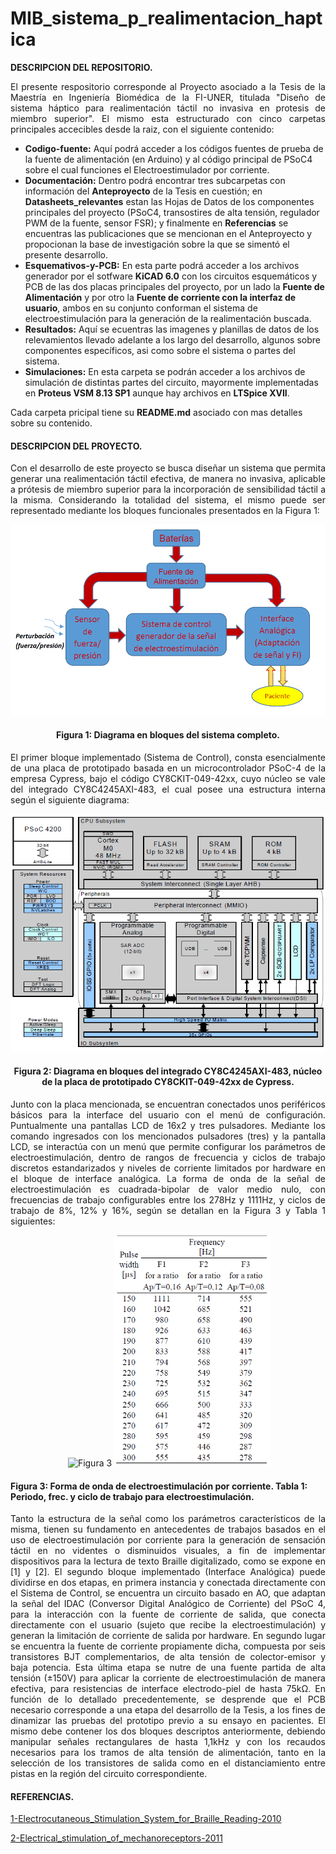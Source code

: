 # MIB_sistema_p_realimentacion_haptica
**DESCRIPCION DEL REPOSITORIO.**
<p align="justify">
El presente respositorio corresponde al Proyecto asociado a la Tesis de la Maestría en Ingeniería Biomédica de la FI-UNER, titulada "Diseño de sistema háptico para realimentación táctil no invasiva en protesis de miembro superior". El mismo esta estructurado con cinco carpetas principales accecibles desde la raiz, con el siguiente contenido:
  
  + **Codigo-fuente:** Aquí podrá acceder a los códigos fuentes de prueba de la fuente de alimentación (en Arduino) y al código principal de PSoC4 sobre el cual funciones el Electroestimulador por corriente.
  + **Documentación:** Dentro podrá encontrar tres subcarpetas con información del **Anteproyecto** de la Tesis en cuestión; en **Datasheets_relevantes** estan las Hojas de Datos de los componentes principales del proyecto (PSoC4, transostires de alta tensión, regulador PWM de la fuente, sensor FSR); y finalmente en **Referencias** se encuentras las publicaciones que se mencionan en el Anteproyecto y propocionan la base de investigación sobre la que se simentó el presente desarrollo.
  + **Esquemativos-y-PCB:** En esta parte podrá acceder a los archivos generador por el sotfware **KiCAD 6.0** con los circuitos esquemáticos y PCB de las dos placas principales del proyecto, por un lado la **Fuente de Alimentación** y por otro la **Fuente de corriente con la interfaz de usuario**, ambos en su conjunto conforman el sistema de electroestimulación para la generación de la realimentación buscada.
  + **Resultados:** Aquí se ecuentras las imagenes y planillas de datos de los relevamientos llevado adelante a los largo del desarrollo, algunos sobre componentes específicos, asi como sobre el sistema o partes del sistema.
  + **Simulaciones:** En esta carpeta se podrán acceder a los archivos de simulación de distintas partes del circuito, mayormente implementadas en **Proteus VSM 8.13 SP1** aunque hay archivos en **LTSpice XVII**.

Cada carpeta pricipal tiene su **README.md** asociado con mas detalles sobre su contenido.
</p>

<h4 align="left">DESCRIPCION DEL PROYECTO.</h4>
<p align="justify"> 
Con el desarrollo de este proyecto se busca diseñar un sistema que permita generar una realimentación táctil efectiva, de manera no invasiva, aplicable a prótesis de miembro superior para la incorporación de sensibilidad táctil a la misma.
Considerando la totalidad del sistema, el mismo puede ser representado mediante los bloques funcionales presentados en la Figura 1:
</p>

<p align="center">
  <img src="Diagrama-en-bloques.png" alt="Figura 1" />
</p>
<h4 align="center">Figura 1: Diagrama en bloques del sistema completo.</h4>

<p align="justify">
El primer bloque implementado (Sistema de Control), consta esencialmente de una placa de prototipado basada en un microcontrolador PSoC-4 de la empresa Cypress, bajo el código CY8CKIT-049-42xx, cuyo núcleo se vale del integrado CY8C4245AXI-483, el cual posee una estructura interna según el siguiente diagrama:
</p>

<p align="center">
  <img src="PSoC4.png" alt="Figura 2" />
</p>
<h4 align="center">Figura 2: Diagrama en bloques del integrado CY8C4245AXI-483, núcleo de la placa de prototipado CY8CKIT-049-42xx de Cypress.</h4>

<p align="justify">
Junto con la placa mencionada, se encuentran conectados unos periféricos básicos para la interface del usuario con el menú de configuración. Puntualmente una pantallas LCD de 16x2 y tres pulsadores.
Mediante los comando ingresados con los mencionados pulsadores (tres) y la pantalla LCD, se interactúa con un menú que permite configurar los parámetros de electroestimulación, dentro de rangos de frecuencia y ciclos de trabajo discretos estandarizados y niveles de corriente limitados por hardware en el bloque de interface analógica. La forma de onda de la señal de electroestimulación es cuadrada-bipolar de valor medio nulo, con frecuencias de trabajo configurables entre los 278Hz y 1111Hz, y ciclos de trabajo de 8%, 12% y 16%, según se detallan en la Figura 3 y Tabla 1 siguientes:
</p>
<p align="center">
  <img
    <div>
        <img src="SEÑAL.png" alt="Figura 3" width="350" />
        <img src="VALORES_ELECTROESTIMULACION.png" alt="Tabla 1" width="250" />
    </div
</p>
<h4 align="left">Figura 3: Forma de onda de electroestimulación por corriente. Tabla 1: Periodo, frec. y ciclo de trabajo para electroestimulación.</h4>
<p align="justify">
Tanto la estructura de la señal como los parámetros característicos de la misma, tienen su fundamento en antecedentes de trabajos basados en el uso de electroestimulación por corriente para la generación de sensación táctil en no videntes o disminuidos visuales, a fin de implementar dispositivos para la lectura de texto Braille digitalizado, como se expone en [1] y [2].
El segundo bloque implementado (Interface Analógica) puede dividirse en dos etapas, en primera instancia y conectada directamente con el Sistema de Control, se encuentra un circuito basado en AO, que adaptan la señal del IDAC (Conversor Digital Analógico de Corriente) del PSoC 4, para la interacción con la fuente de corriente de salida, que conecta directamente con el usuario (sujeto que recibe la electroestimulación) y generan la limitación de corriente de salida por hardware.
En segundo lugar se encuentra la fuente de corriente propiamente dicha, compuesta por seis transistores BJT complementarios, de alta tensión de colector-emisor y baja potencia. Esta última etapa se nutre de una fuente partida de alta tensión (±150V) para aplicar la corriente de electroestimulación de manera efectiva, para resistencias de interface electrodo-piel de hasta 75kΩ.
En función de lo detallado precedentemente, se desprende que el PCB necesario corresponde a una etapa del desarrollo de la Tesis, a los fines de dinamizar las pruebas del prototipo previo a su ensayo en pacientes. El mismo debe contener los dos bloques descriptos anteriormente, debiendo manipular señales rectangulares de hasta 1,1kHz y con los recaudos necesarios para los tramos de alta tensión de alimentación, tanto en la selección de los transistores de salida como en el distanciamiento entre pistas en la región del circuito correspondiente.
</p>

<h4 align="left">REFERENCIAS.</h4>

[1-Electrocutaneous_Stimulation_System_for_Braille_Reading-2010](Documentacion/Referencias/[11]Electrocutaneous_Stimulation_System_for_Braille_Reading-2010.pdf)

[2-Electrical_stimulation_of_mechanoreceptors-2011](Documentacion/Referencias/[10]Electrical_stimulation_of_mechanoreceptors-2011.pdf)


